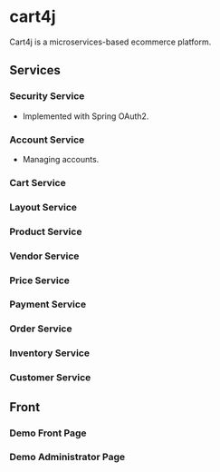 # cart4j
Cart4j is a microservices-based ecommerce platform. 

## Services

### Security Service
- Implemented with Spring OAuth2.

### Account Service
- Managing accounts.

### Cart Service

### Layout Service

### Product Service

### Vendor Service

### Price Service

### Payment Service

### Order Service

### Inventory Service

### Customer Service


## Front 

### Demo Front Page
### Demo Administrator Page
